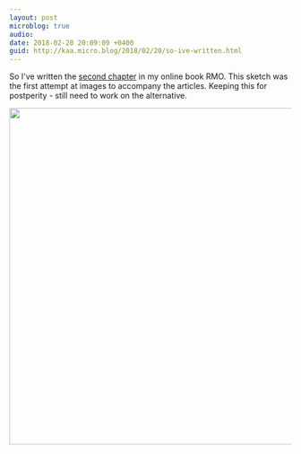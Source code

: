 ```yaml
---
layout: post
microblog: true
audio: 
date: 2018-02-20 20:09:09 +0400
guid: http://kaa.micro.blog/2018/02/20/so-ive-written.html
---
```

So I've written the [second chapter](http://www.rmo.life/categories-compartments) in my online book RMO. This sketch was the first attempt at images to accompany the articles. Keeping this for postperity - still need to work on the alternative.

<img src="https://micro.kaa.bz/uploads/2018/e69d382a7e.jpg" width="600" height="600" />
